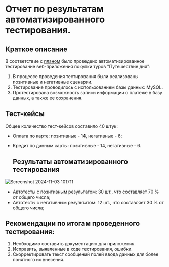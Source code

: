 # **Отчет по результатам автоматизированного тестирования.**
  
## **Краткое описание**
  
В соответствие с [планом](https://github.com/GorElena/Course-work/blob/main/Plan.md) было проведено автоматизированное тестирование веб-приложения покупки туров "Путешествие дня":
1. В процессе проведения тестирования были реализованы позитивные и негативные сценарии.
2. Тестирование проводилось с использованием базы данных: MySQL.
3. Протестирована возможность записи информации о платеже в базу данных, а также ее сохранения.

  ## **Тест-кейсы**
Общее количество тест-кейсов составило 40 штук:
- Оплата по карте: позитивные - 14, негативные - 6;
- Кредит по данным карты: позитивные - 14, негативные - 6.

  ## **Результаты автоматизированного тестирования**

![Screenshot 2024-11-03 101711](https://github.com/user-attachments/assets/bef39a2f-0f14-4014-9573-d4f1e23b5621)

- Автотесты с позитивным результатом: 30 шт., что составляет 70 % от общего числа;
- Автотесты с негативным результатом: 12 шт., что составляет 30 % от общего числа;

## **Рекомендации по итогам проведенного тестирования:**
1. Необходимо составить документацию для приложения.
2. Исправить, выявленные в ходе тестирования, ошибки.
3. Скорректировать текст сообщений полей ввода данных для более понятного их внесения.
